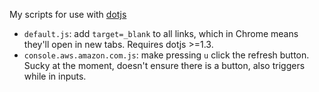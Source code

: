 My scripts for use with [dotjs](https://github.com/defunkt/dotjs)

* `default.js`: add `target=_blank` to all links, which in Chrome
  means they'll open in new tabs. Requires dotjs >=1.3.
* `console.aws.amazon.com.js`: make pressing `u` click the refresh
  button. Sucky at the moment, doesn't ensure there is a button,
  also triggers while in inputs.
